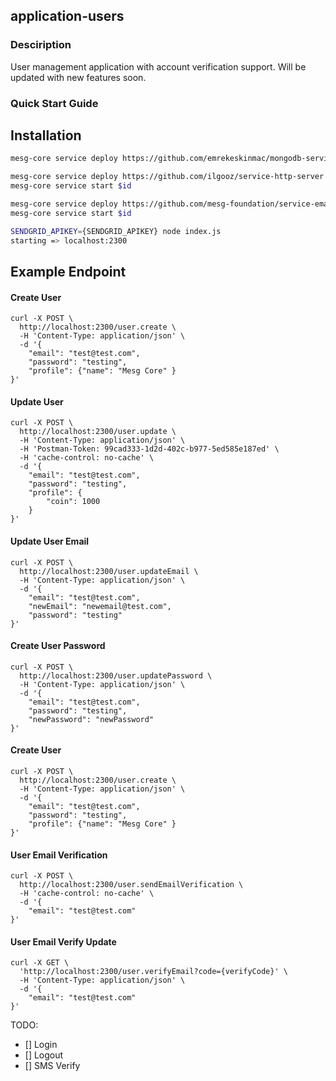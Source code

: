 ## application-users

### Desciription
User management application with account verification support. Will be updated with new features soon.

### Quick Start Guide

## Installation

```bash
mesg-core service deploy https://github.com/emrekeskinmac/mongodb-service --env DATABASE_NAME="users"
```
```bash
mesg-core service deploy https://github.com/ilgooz/service-http-server
mesg-core service start $id
```
```bash
mesg-core service deploy https://github.com/mesg-foundation/service-email-sendgrid.git
mesg-core service start $id
```

```bash
SENDGRID_APIKEY={SENDGRID_APIKEY} node index.js 
starting => localhost:2300
```


## Example Endpoint
 
#### Create User
```curl
curl -X POST \
  http://localhost:2300/user.create \
  -H 'Content-Type: application/json' \
  -d '{
    "email": "test@test.com",
    "password": "testing",
	"profile": {"name": "Mesg Core" }    
}'
```


#### Update User
```curl
curl -X POST \
  http://localhost:2300/user.update \
  -H 'Content-Type: application/json' \
  -H 'Postman-Token: 99cad333-1d2d-402c-b977-5ed585e187ed' \
  -H 'cache-control: no-cache' \
  -d '{
    "email": "test@test.com",
    "password": "testing",
	"profile": {
		"coin": 1000 
	}
}'
```

#### Update User Email
```curl
curl -X POST \
  http://localhost:2300/user.updateEmail \
  -H 'Content-Type: application/json' \
  -d '{
    "email": "test@test.com",
    "newEmail": "newemail@test.com",
    "password": "testing"
}'
```

#### Create User Password
```curl
curl -X POST \
  http://localhost:2300/user.updatePassword \
  -H 'Content-Type: application/json' \
  -d '{
	"email": "test@test.com",
    "password": "testing",
    "newPassword": "newPassword"
}'
```

#### Create User
```curl
curl -X POST \
  http://localhost:2300/user.create \
  -H 'Content-Type: application/json' \
  -d '{
    "email": "test@test.com",
    "password": "testing",
	"profile": {"name": "Mesg Core" }    
}'
```

#### User Email Verification
```curl
curl -X POST \
  http://localhost:2300/user.sendEmailVerification \
  -H 'cache-control: no-cache' \
  -d '{
	"email": "test@test.com"
}'
```

#### User Email Verify Update
```curl
curl -X GET \
  'http://localhost:2300/user.verifyEmail?code={verifyCode}' \
  -H 'Content-Type: application/json' \
  -d '{
	"email": "test@test.com"
}'
```


TODO: 
- [] Login   
- [] Logout     
- [] SMS Verify  
